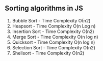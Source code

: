 ## Sorting algorithms in JS

1. Bubble Sort - Time Complexity О(n2)
2. Heapsort - Time Complexity O(n Log n)
3. Insertion Sort - Time Complexity О(n2)
4. Merge Sort - Time Complexity O(n log n)
5. Quicksort - Time Complexity O(n log n)
6. Selection Sort - Time Complexity О(n2)
7. Shellsort - Time Complexity О(n2)

